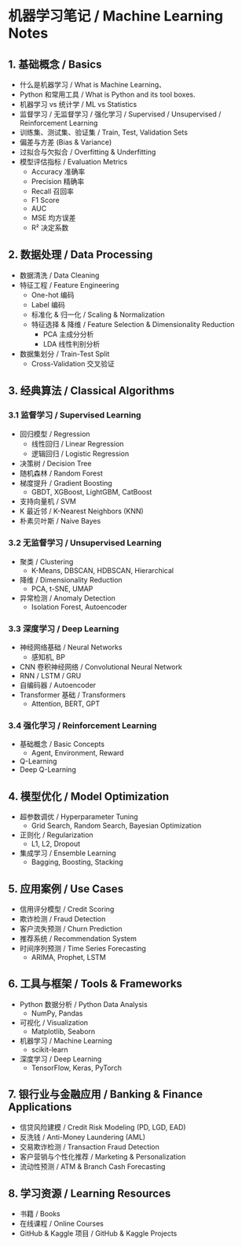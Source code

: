 # 机器学习笔记 / Machine Learning Notes

## 1. 基础概念 / Basics
- 什么是机器学习 / What is Machine Learning、
- Python 和常用工具 / What is Python and its tool boxes. 
- 机器学习 vs 统计学 / ML vs Statistics
- 监督学习 / 无监督学习 / 强化学习 / Supervised / Unsupervised / Reinforcement Learning
- 训练集、测试集、验证集 / Train, Test, Validation Sets
- 偏差与方差 (Bias & Variance)
- 过拟合与欠拟合 / Overfitting & Underfitting
- 模型评估指标 / Evaluation Metrics
  - Accuracy 准确率
  - Precision 精确率
  - Recall 召回率
  - F1 Score
  - AUC
  - MSE 均方误差
  - R² 决定系数

## 2. 数据处理 / Data Processing
- 数据清洗 / Data Cleaning
- 特征工程 / Feature Engineering
  - One-hot 编码
  - Label 编码
  - 标准化 & 归一化 / Scaling & Normalization
  - 特征选择 & 降维 / Feature Selection & Dimensionality Reduction
    - PCA 主成分分析
    - LDA 线性判别分析
- 数据集划分 / Train-Test Split
  - Cross-Validation 交叉验证

## 3. 经典算法 / Classical Algorithms

### 3.1 监督学习 / Supervised Learning
- 回归模型 / Regression
  - 线性回归 / Linear Regression
  - 逻辑回归 / Logistic Regression
- 决策树 / Decision Tree
- 随机森林 / Random Forest
- 梯度提升 / Gradient Boosting
  - GBDT, XGBoost, LightGBM, CatBoost
- 支持向量机 / SVM
- K 最近邻 / K-Nearest Neighbors (KNN)
- 朴素贝叶斯 / Naive Bayes

### 3.2 无监督学习 / Unsupervised Learning
- 聚类 / Clustering
  - K-Means, DBSCAN, HDBSCAN, Hierarchical
- 降维 / Dimensionality Reduction
  - PCA, t-SNE, UMAP
- 异常检测 / Anomaly Detection
  - Isolation Forest, Autoencoder

### 3.3 深度学习 / Deep Learning
- 神经网络基础 / Neural Networks
  - 感知机, BP
- CNN 卷积神经网络 / Convolutional Neural Network
- RNN / LSTM / GRU
- 自编码器 / Autoencoder
- Transformer 基础 / Transformers
  - Attention, BERT, GPT

### 3.4 强化学习 / Reinforcement Learning
- 基础概念 / Basic Concepts
  - Agent, Environment, Reward
- Q-Learning
- Deep Q-Learning

## 4. 模型优化 / Model Optimization
- 超参数调优 / Hyperparameter Tuning
  - Grid Search, Random Search, Bayesian Optimization
- 正则化 / Regularization
  - L1, L2, Dropout
- 集成学习 / Ensemble Learning
  - Bagging, Boosting, Stacking

## 5. 应用案例 / Use Cases
- 信用评分模型 / Credit Scoring
- 欺诈检测 / Fraud Detection
- 客户流失预测 / Churn Prediction
- 推荐系统 / Recommendation System
- 时间序列预测 / Time Series Forecasting
  - ARIMA, Prophet, LSTM

## 6. 工具与框架 / Tools & Frameworks
- Python 数据分析 / Python Data Analysis
  - NumPy, Pandas
- 可视化 / Visualization
  - Matplotlib, Seaborn
- 机器学习 / Machine Learning
  - scikit-learn
- 深度学习 / Deep Learning
  - TensorFlow, Keras, PyTorch

## 7. 银行业与金融应用 / Banking & Finance Applications
- 信贷风险建模 / Credit Risk Modeling (PD, LGD, EAD)
- 反洗钱 / Anti-Money Laundering (AML)
- 交易欺诈检测 / Transaction Fraud Detection
- 客户营销与个性化推荐 / Marketing & Personalization
- 流动性预测 / ATM & Branch Cash Forecasting

## 8. 学习资源 / Learning Resources
- 书籍 / Books
- 在线课程 / Online Courses
- GitHub & Kaggle 项目 / GitHub & Kaggle Projects
